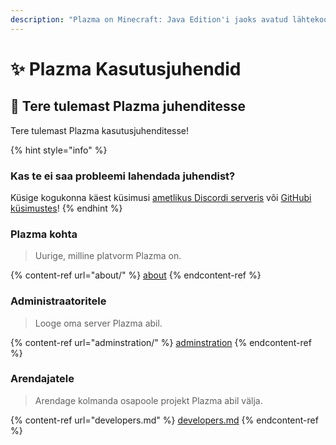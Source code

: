 ```yaml
---
description: "Plazma on Minecraft: Java Edition'i jaoks avatud lähtekoodiga serveriplatvorm, mis lisab paberipõhise eksperimentaalse optimeerimise ja mitme mängumehhanismi kohandamise võimaluse."
---
```


# ✨ Plazma Kasutusjuhendid

## 👋 Tere tulemast Plazma juhenditesse

Tere tulemast Plazma kasutusjuhenditesse!

{% hint style="info" %}

### Kas te ei saa probleemi lahendada juhendist?

Küsige kogukonna käest küsimusi [ametlikus Discordi serveris](https://discord.gg/MmfC52K8A8) või [GitHubi küsimustes](https://github.com/PlazmaMC/PlazmaBukkit/issues)!
{% endhint %}

### Plazma kohta

> Uurige, milline platvorm Plazma on.

{% content-ref url="about/" %}
[about](about/)
{% endcontent-ref %}

### Administraatoritele

> Looge oma server Plazma abil.

{% content-ref url="adminstration/" %}
[adminstration](adminstration/)
{% endcontent-ref %}

### Arendajatele

> Arendage kolmanda osapoole projekt Plazma abil välja.

{% content-ref url="developers.md" %}
[developers.md](developers.md)
{% endcontent-ref %}
